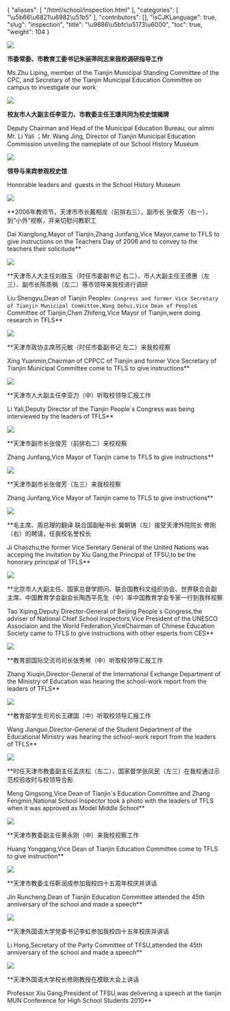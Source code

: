 {
    "aliases": [
        "/html/school/inspection.html"
    ],
    "categories": [
        "\u5b66\u6821\u6982\u51b5"
    ],
    "contributors": [],
    "isCJKLanguage": true,
    "slug": "inspection",
    "title": "\u9886\u5bfc\u5173\u6000",
    "toc": true,
    "weight": 104
}

![](https://cdn.tfls.online/mirror/full/df4d1107bd8d3f2af86ee2e6a845afd1881cdddb.jpg)




**市委常委、市教育工委书记朱丽萍同志来我校调研指导工作**




Ms.Zhu Liping, member of the Tianjin Municipal Standing Committee of the CPC, and Secretary of the Tianjin Municipal Education Committee on campus to investigate our work 




![](https://cdn.tfls.online/mirror/full/647344c13dc2083956451a481f23d3eb930bf098.jpg)




**校友市人大副主任李亚力、市教委主任王璟共同为校史馆揭牌**




Deputy Chairman and Head of the Municipal Education Bureau, our almni Mr. Li Yali ；Mr. Wang Jing, Director of Tianjin Municipal Education Commission unveiling the nameplate of our School History Museum  




![](https://cdn.tfls.online/mirror/full/b75349739dfea22c2ba12382f82debe468dd76e3.jpg)




**领导与来宾参观校史馆**




Honorable leaders and  guests in the School History Museum 




![](https://cdn.tfls.online/mirror/full/479e47b988bea4ae74ddbb5236eb1ec299cb4c6f.jpg)




**2006年教师节，天津市市长戴相龙（前排右三），副市长 张俊芳（右一），到“小外”视察，并亲切慰问教职工  

Dai Xianglong,Mayor of Tianjin,Zhang Junfang,Vice Mayor,came to TFLS to give instructions on the Teachers`Day of 2006 and to convey to the teachers their solicitude**




**![](https://cdn.tfls.online/mirror/full/9281513a756c15feaf1e09f55a5c268fe05570a4.jpg)**




**天津市人大主任刘胜玉（时任市委副书记 右二）、市人大副主任王德惠（左三）、副市长陈质枫（左二）等市领导来我校进行调研  

Liu Shengyu,Dean of Tianjin People`s Congress and former Vice Secretary of Tianjin Municipal Committee,Wang Dehui,Vice Dean of People`s Committee of Tianjin,Chen Zhifeng,Vice Mayor of Tianjin,were doing research in TFLS**




**![](https://cdn.tfls.online/mirror/full/f1b8f5c693600f89fe4c3364c457d16639314613.jpg)**




**天津市政协主席邢元敏（时任市委副书记 左二）来我校视察  

 Xing Yuanmin,Chairman of CPPCC of Tianjin and former Vice Secretary of Tianjin Municipal Committee come to TFLS to qive instructions**




**![](https://cdn.tfls.online/mirror/full/2f5b3bf84bfd027a447dbee6a16a252c7fa695e8.jpg)**




**天津市人大副主任李亚力（中）听取校领导汇报工作  

 Li Yali,Deputy Director of the Tianjin People`s Congress was being interviewed by the leaders of TFLS**




**![](https://cdn.tfls.online/mirror/full/e2428025db6835b1cc9fbd8a5500d7741900a25b.jpg)**




**天津市副市长张俊芳（前排右二）来校视察  

 Zhang Junfang,Vice Mayor of Tianjin came to TFLS to give instructions**




**![](https://cdn.tfls.online/mirror/full/3852fce6909554c47a567c1847fad994bb041eaa.jpg)**




**天津市副市长张俊芳（左三）来我校视察  

 Zhang Junfang,Vice Mayor of Tainjin came to TFLS to give instructions**




**![](https://cdn.tfls.online/mirror/full/3db823e2dcca62b7a6b07b3e94dc5de2783c8276.jpg)**




**毛主席、周总理的翻译 联合国副秘书长 冀朝铸（左）接受天津外院院长 修刚（右）的聘请，任我校名誉校长  

 Ji Chaozhu,the former Vice Seretary General of the United Nations was acceping the invitation by Xiu Gang,the Principal of TFSU,to be the honorary principal of TFLS**




**![](https://cdn.tfls.online/mirror/full/a14428a40bad4b75d3c9dda269202ada80f73769.jpg)**




**北京市人大副主任、国家总督学顾问、联合国教科文组织协会、世界联合会副主席、中国教育学会副会长陶西平先生（中）率中国教育学会专家一行到我样视察  

 Tao Xiping,Deputy Director-General of Beijing People`s Congress,the adviser of National Chief School Inspectors,Vice President of the UNESCO Associaion and the World Federation,ViceChairman of Chinese Education Society came to TFLS to give instructions with other esperts from CES**




**![](https://cdn.tfls.online/mirror/full/a59b2cac3980364073eaca11be0bf0a688cb4ee2.jpg)**




**教育部国际交流司司长张秀琴（中）听取校领导汇报工作  

 Zhang Xiuqin,Director-General of the International Exchange Department of the Ministry of Education was hearing the school-work report from the leaders of TFLS**




**![](https://cdn.tfls.online/mirror/full/fccdee3429a5200a6d8e5cfcd4b87ea4b30b01a2.jpg)**




**教育部学生司司长王建国（中）听取校领导汇报工作  

 Wang Jianguo,Director-General of the Student Department of the Educational Ministry was hearing the school-work report from the leaders of TFLS**




**![](https://cdn.tfls.online/mirror/full/2bf340291715ef0a3661809382ab0a8f07ff7f3f.jpg)**




**时任天津市教委副主任孟庆松（左二）、国家督学张凤民（左三）在我校通过示范校验收时与校领导合影  

 Meng Qingsong,Vice Dean of Tianjin`s Education Committee and Zhang Fengmin,National School Inspector took a photo with the leaders of TFLS when it was approved as Model Middle School**




**![](https://cdn.tfls.online/mirror/full/4b9caa79c64c4faa3f4b644cdde23d073c602bae.jpg)**




**天津市教委副主任黄永刚（中）来我校视察工作  

 Huang Yonggang,Vice Dean of Tianjin Education Committee come to TFLS to give instruction**




**![](https://cdn.tfls.online/mirror/full/26f2dd11b1f443f04f10c1ce9f076469e72565b4.jpg)**




**天津市教委主任靳润成参加我校四十五周年校庆并讲话  

 Jin Runcheng,Dean of Tianjin Education Committee attended the 45th anniversary of the school and made a speech**




**![](https://cdn.tfls.online/mirror/full/80285d7e0b6428cff87b8a3b53ed970b923b7991.jpg)**




**天津外国语大学党委书记李虹参加我校四十五年校庆并讲话  

 Li Hong,Secretary of the Party Committee of TFSU,attended the 45th anniversary of the school and made a speech**




**![](https://cdn.tfls.online/mirror/full/304d2201544300782694683022a5db57c73cbe31.jpg)**




**天津外国语大学校长修刚教授在模联大会上讲话  

 Professor Xiu Gang,President of TFSU,was delivering a speech at the tianjin MUN Conference for High School Students 2010**




 


